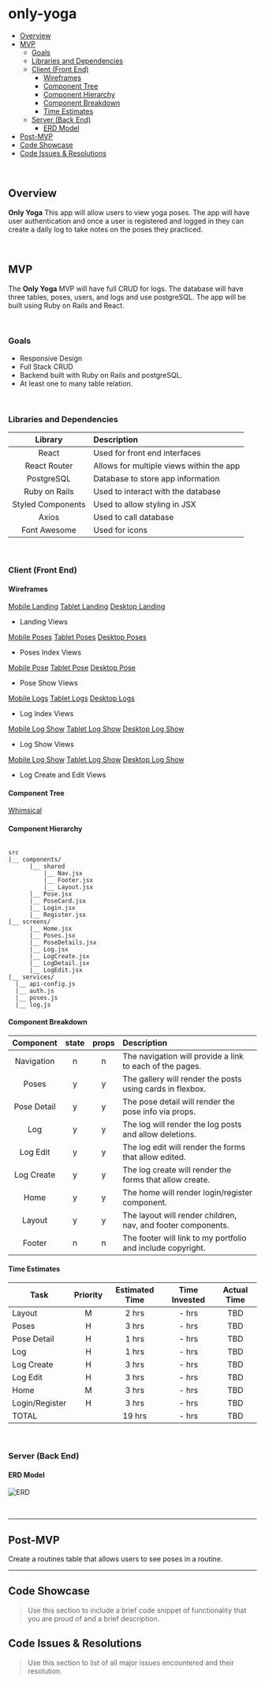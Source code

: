 # only-yoga

- [Overview](#overview)
- [MVP](#mvp)
  - [Goals](#goals)
  - [Libraries and Dependencies](#libraries-and-dependencies)
  - [Client (Front End)](#client-front-end)
    - [Wireframes](#wireframes)
    - [Component Tree](#component-tree)
    - [Component Hierarchy](#component-hierarchy)
    - [Component Breakdown](#component-breakdown)
    - [Time Estimates](#time-estimates)
  - [Server (Back End)](#server-back-end)
    - [ERD Model](#erd-model)
- [Post-MVP](#post-mvp)
- [Code Showcase](#code-showcase)
- [Code Issues & Resolutions](#code-issues--resolutions)

<br>

## Overview

**Only Yoga** This app will allow users to view yoga poses. The app will have user authentication and once a user is registered and logged in they can create a daily log to take notes on the poses they practiced. 


<br>

## MVP

The **Only Yoga** MVP will have full CRUD for logs. The database will have three tables, poses, users, and logs and use postgreSQL. The app will be built using Ruby on Rails and React. 

<br>

### Goals

- Responsive Design
- Full Stack CRUD
- Backend built with Ruby on Rails and postgreSQL.
- At least one to many table relation.

<br>

### Libraries and Dependencies

|     Library       | Description                                |
| :--------------:  | :----------------------------------------- |
|      React        | Used for front end interfaces              |
|   React Router    | Allows for multiple views within the app   |
|    PostgreSQL     | Database to store app information          |
|  Ruby on Rails    | Used to interact with the database         |
| Styled Components | Used to allow styling in JSX               |
|      Axios        | Used to call database                      |
|   Font Awesome    | Used for icons                             |

<br>

### Client (Front End)

#### Wireframes

[Mobile Landing](https://wireframe.cc/y3BzAh)
[Tablet Landing](https://wireframe.cc/lkQFMo) 
[Desktop Landing](https://wireframe.cc/obOeRV)

- Landing Views

[Mobile Poses](https://wireframe.cc/sPhD6u)
[Tablet Poses](https://wireframe.cc/WwvhLj)
[Desktop Poses](https://wireframe.cc/qLrorX)

- Poses Index Views

[Mobile Pose](https://wireframe.cc/uoFkfW)
[Tablet Pose](https://wireframe.cc/uhEkP2)
[Desktop Pose](https://wireframe.cc/Mf1XH2)

- Pose Show Views

[Mobile Logs](https://wireframe.cc/JcoVLW)
[Tablet Logs](https://wireframe.cc/a2cB3J)
[Desktop Logs](https://wireframe.cc/O5egUT)

- Log Index Views

[Mobile Log Show](https://wireframe.cc/a8qTga)
[Tablet Log Show](https://wireframe.cc/JU88u7)
[Desktop Log Show](https://wireframe.cc/GDnFzV)

- Log Show Views

[Mobile Log Show](https://wireframe.cc/zohJo1)
[Tablet Log Show](https://wireframe.cc/VR5Uzz)
[Desktop Log Show](https://wireframe.cc/z0ucPB)

- Log Create and Edit Views

#### Component Tree

[Whimsical](https://whimsical.com/3sVEv8KN8rJmGeDwfUCo6G)

#### Component Hierarchy

``` structure

src
|__ components/
      |__ shared
          |__ Nav.jsx
          |__ Footer.jsx
          |__ Layout.jsx
      |__ Pose.jsx
      |__ PoseCard.jsx
      |__ Login.jsx
      |__ Register.jsx
|__ screens/
      |__ Home.jsx
      |__ Poses.jsx
      |__ PoseDetails.jsx
      |__ Log.jsx
      |__ LogCreate.jsx
      |__ LogDetail.jsx
      |__ LogEdit.jsx
|__ services/
  |__ api-config.js
  |__ auth.js
  |__ poses.js
  |__ log.js

```

#### Component Breakdown

|  Component   | state | props | Description                                                    |
| :----------: | :---: | :---: | :------------------------------------------------------------- |
|  Navigation  |   n   |   n   | The navigation will provide a link to each of the pages.       |
|    Poses     |   y   |   y   | The gallery will render the posts using cards in flexbox.      |
| Pose Detail  |   y   |   y   | The pose detail will render the pose info via props.           |
|     Log      |   y   |   y   | The log will render the log posts and allow deletions.         |
|   Log Edit   |   y   |   y   | The log edit will render the forms that allow edited.          |
|  Log Create  |   y   |   y   | The log create will render the forms that allow create.        |
|     Home     |   y   |   y   | The home will render login/register component.                 |
|    Layout    |   y   |   y   | The layout will render children, nav, and footer components.   |
|    Footer    |   n   |   n   | The footer will link to my portfolio and include copyright.    |

#### Time Estimates

| Task                | Priority | Estimated Time | Time Invested | Actual Time |
| ------------------- | :------: | :------------: | :-----------: | :---------: |
| Layout         |    M     |     2 hrs      |     - hrs     |     TBD     |
| Poses          |    H     |     3 hrs      |     - hrs     |     TBD     |
| Pose Detail    |    H     |     1 hrs      |     - hrs     |     TBD     |
| Log            |    H     |     1 hrs      |     - hrs     |     TBD     |
| Log Create     |    H     |     3 hrs      |     - hrs     |     TBD     |
| Log Edit       |    H     |     3 hrs      |     - hrs     |     TBD     |
| Home           |    M     |     3 hrs      |     - hrs     |     TBD     |
| Login/Register |    H     |     3 hrs      |     - hrs     |     TBD     |
| TOTAL          |          |     19 hrs     |     - hrs     |     TBD     |


<br>

### Server (Back End)

#### ERD Model

![ERD](https://i.imgur.com/1f7izTc.png)

<br>

***

## Post-MVP

Create a routines table that allows users to see poses in a routine. 

***

## Code Showcase

> Use this section to include a brief code snippet of functionality that you are proud of and a brief description.

## Code Issues & Resolutions

> Use this section to list of all major issues encountered and their resolution.